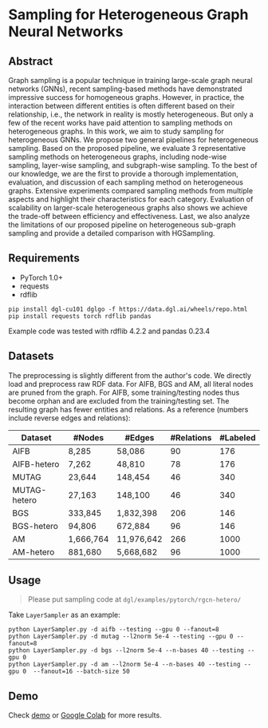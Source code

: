 # Sampling for Heterogeneous Graph Neural Networks

## Abstract

Graph sampling is a popular technique in training large-scale graph neural networks (GNNs), recent sampling-based methods have demonstrated impressive success for homogeneous graphs. However, in practice, the interaction between different entities is often different based on their relationship, i.e., the network in reality is mostly heterogeneous. But only a few of the recent works have paid attention to sampling methods on heterogeneous graphs. In this work, we aim to study sampling for heterogeneous GNNs. We propose two general pipelines for heterogeneous sampling. Based on the proposed pipeline, we evaluate 3 representative sampling methods on heterogeneous graphs, including node-wise sampling, layer-wise sampling, and subgraph-wise sampling. To the best of our knowledge, we are the first to provide a thorough implementation, evaluation, and discussion of each sampling method on heterogeneous graphs. Extensive experiments compared sampling methods from multiple aspects and highlight their characteristics for each category. Evaluation of scalability on larger-scale heterogeneous graphs also shows we achieve the trade-off between efficiency and effectiveness. Last, we also analyze the limitations of our proposed pipeline on heterogeneous sub-graph sampling and provide a detailed comparison with HGSampling.


## Requirements 

* PyTorch 1.0+
* requests
* rdflib

```
pip install dgl-cu101 dglgo -f https://data.dgl.ai/wheels/repo.html
pip install requests torch rdflib pandas
```

Example code was tested with rdflib 4.2.2 and pandas 0.23.4


## Datasets

The preprocessing is slightly different from the author's code. We directly load and preprocess
raw RDF data. For AIFB, BGS and AM,
all literal nodes are pruned from the graph. For AIFB, some training/testing nodes
thus become orphan and are excluded from the training/testing set. The resulting graph
has fewer entities and relations. As a reference (numbers include reverse edges and relations):

| Dataset | #Nodes | #Edges | #Relations | #Labeled |
| --- | --- | --- | --- | --- |
| AIFB | 8,285 | 58,086 | 90 | 176 |
| AIFB-hetero | 7,262 | 48,810 | 78 | 176 |
| MUTAG | 23,644 | 148,454 | 46 | 340 |
| MUTAG-hetero | 27,163 | 148,100 | 46 | 340 |
| BGS | 333,845 | 1,832,398 | 206 | 146 |
| BGS-hetero | 94,806 | 672,884 | 96 | 146 |
| AM | 1,666,764 | 11,976,642 | 266 | 1000 |
| AM-hetero | 881,680 | 5,668,682 | 96 | 1000 |




## Usage

> Please put sampling code at `dgl/examples/pytorch/rgcn-hetero/`

Take `LayerSampler` as an example:

```
python LayerSampler.py -d aifb --testing --gpu 0 --fanout=8
python LayerSampler.py -d mutag --l2norm 5e-4 --testing --gpu 0 --fanout=8
python LayerSampler.py -d bgs --l2norm 5e-4 --n-bases 40 --testing --gpu 0
python LayerSampler.py -d am --l2norm 5e-4 --n-bases 40 --testing --gpu 0  --fanout=16 --batch-size 50
```

## Demo

Check [demo](https://github.com/Eurus-Holmes/Heterogeneous_Sampling/tree/main/code/demo) or [Google Colab](https://colab.research.google.com/drive/1yaMufnRZMcV2rV07blhjbCFV8XFgc3S8?usp=sharing) for more results.
